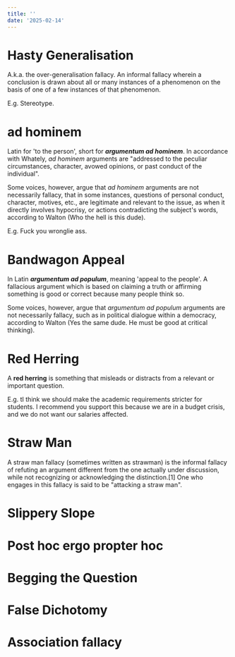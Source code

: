 ```yaml
---
title: ''
date: '2025-02-14'
---
```


# Hasty Generalisation

A.k.a. the over-generalisation fallacy. An informal fallacy wherein a conclusion is drawn about all or many instances of a phenomenon on the basis of one of a few instances of that phenomenon.

E.g. Stereotype.

# ad hominem

Latin for 'to the person', short for *__argumentum ad hominem__*. In accordance with Whately, *ad hominem* arguments are "addressed to the peculiar circumstances, character, avowed opinions, or past conduct of the individual".

Some voices, however, argue that *ad hominem* arguments are not necessarily fallacy, that in some instances, questions of personal conduct, character, motives, etc., are legitimate and relevant to the issue, as when it directly involves hypocrisy, or actions contradicting the subject's words, according to Walton (Who the hell is this dude).

E.g. Fuck you wronglie ass.

# Bandwagon Appeal

In Latin *__argumentum ad populum__*, meaning 'appeal to the people'. A fallacious argument which is based on claiming a truth or affirming something is good or correct because many people think so.

Some voices, however, argue that *argumentum ad populum* arguments are not necessarily fallacy, such as in political dialogue within a democracy, according to Walton (Yes the same dude. He must be good at critical thinking).

# Red Herring

A **red herring** is something that misleads or distracts from a relevant or important question.

E.g. tI  think we should make the academic requirements stricter for students. I recommend you support this because we are in a budget crisis, and we do not want our salaries affected.

# Straw Man

A straw man fallacy (sometimes written as strawman) is the informal fallacy of refuting an argument different from the one actually under discussion, while not recognizing or acknowledging the distinction.[1] One who engages in this fallacy is said to be "attacking a straw man".

# Slippery Slope

# Post hoc ergo propter hoc

# Begging the Question

# False Dichotomy

# Association fallacy
